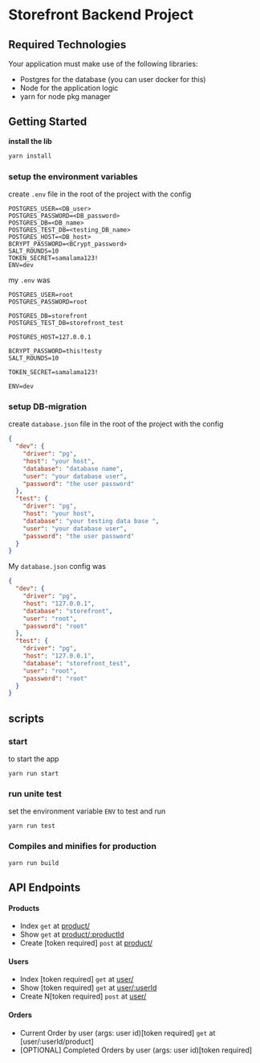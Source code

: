 # Storefront Backend Project

## Required Technologies

Your application must make use of the following libraries:

- Postgres for the database (you can user docker for this)
- Node for the application logic
- yarn for node pkg manager

## Getting Started

**install the lib**

```sh
yarn install
```

### setup the environment variables

create `.env` file in the root of the project with the config

```env
POSTGRES_USER=<DB_user>
POSTGRES_PASSWORD=<DB_password>
POSTGRES_DB=<DB_name>
POSTGRES_TEST_DB=<testing_DB_name>
POSTGRES_HOST=<DB_host>
BCRYPT_PASSWORD=<BCrypt_password>
SALT_ROUNDS=10
TOKEN_SECRET=samalama123!
ENV=dev
```

my `.env` was

```env
POSTGRES_USER=root
POSTGRES_PASSWORD=root

POSTGRES_DB=storefront
POSTGRES_TEST_DB=storefront_test

POSTGRES_HOST=127.0.0.1

BCRYPT_PASSWORD=this!testy
SALT_ROUNDS=10

TOKEN_SECRET=samalama123!

ENV=dev
```

### setup DB-migration

create `database.json` file in the root of the project with the config

```json
{
  "dev": {
    "driver": "pg",
    "host": "your host",
    "database": "database name",
    "user": "your database user",
    "password": "the user password"
  },
  "test": {
    "driver": "pg",
    "host": "your host",
    "database": "your testing data base ",
    "user": "your database user",
    "password": "the user password"
  }
}
```

My `database.json` config was

```json
{
  "dev": {
    "driver": "pg",
    "host": "127.0.0.1",
    "database": "storefront",
    "user": "root",
    "password": "root"
  },
  "test": {
    "driver": "pg",
    "host": "127.0.0.1",
    "database": "storefront_test",
    "user": "root",
    "password": "root"
  }
}
```

## scripts

### start

to start the app

```
yarn run start
```

### run unite test

set the environment variable `ENV` to test and run

```
yarn run test
```

### Compiles and minifies for production

```
yarn run build
```

## API Endpoints

#### Products

- Index `get` at [product/](http://localhost:3000/product/)
- Show `get` at [product/:productId](http://localhost:3000/product/1)
- Create [token required] `post` at [product/](http://localhost:3000/product/)

#### Users

- Index [token required] `get` at [user/](http://localhost:3000/user)
- Show [token required] `get` at [user/:userId](http://localhost:3000/user/1)
- Create N[token required] `post` at [user/](http://localhost:3000/user)

#### Orders

- Current Order by user (args: user id)[token required] `get` at [user/:userId/product]
- [OPTIONAL] Completed Orders by user (args: user id)[token required]
